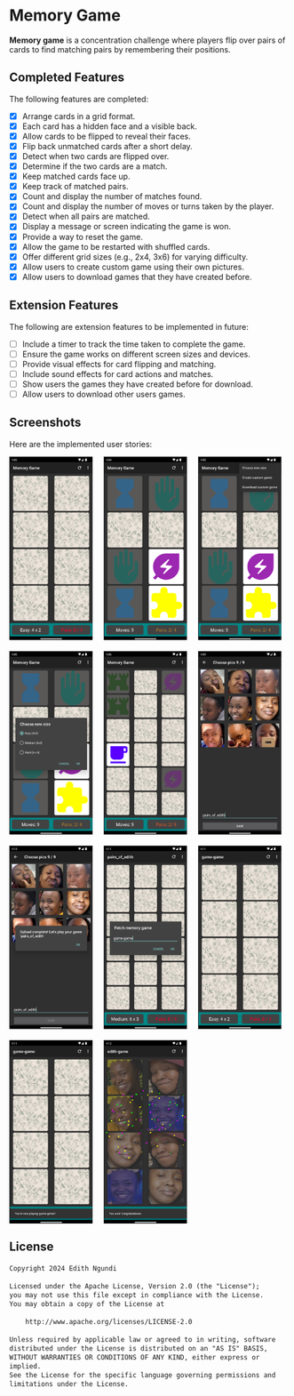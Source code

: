 # Memory Game

**Memory game** is a concentration challenge where players flip over pairs of cards to find matching pairs by remembering their positions.

## Completed Features

The following features are completed:

- [x] Arrange cards in a grid format.
- [x] Each card has a hidden face and a visible back.
- [x] Allow cards to be flipped to reveal their faces.
- [x] Flip back unmatched cards after a short delay.
- [x] Detect when two cards are flipped over.
- [x] Determine if the two cards are a match.
- [x] Keep matched cards face up.
- [x] Keep track of matched pairs.
- [x] Count and display the number of matches found.
- [x] Count and display the number of moves or turns taken by the player.
- [x] Detect when all pairs are matched.
- [x] Display a message or screen indicating the game is won.
- [x] Provide a way to reset the game.
- [x] Allow the game to be restarted with shuffled cards.
- [x] Offer different grid sizes (e.g., 2x4, 3x6) for varying difficulty.
- [x] Allow users to create custom game using their own pictures.
- [x] Allow users to download games that they have created before.

## Extension Features

The following are extension features to be implemented in future:

- [ ] Include a timer to track the time taken to complete the game.
- [ ] Ensure the game works on different screen sizes and devices.
- [ ] Provide visual effects for card flipping and matching.
- [ ] Include sound effects for card actions and matches.
- [ ] Show users the games they have created before for download.
- [ ] Allow users to download other users games.

## Screenshots

Here are the implemented user stories:

<div style="display: flex; flex-wrap: wrap; gap: 20px; max-width: 1000px;">
    <img src="https://raw.githubusercontent.com/edithngundi/MyMemoryAPP/main/Screenshots/1.png" title="Video Walkthrough" width="150" height="330" alt="Screenshot" />
    <img src="https://raw.githubusercontent.com/edithngundi/MyMemoryAPP/main/Screenshots/2.png" title="Video Walkthrough" width="150" height="330" alt="Screenshot" />
    <img src="https://raw.githubusercontent.com/edithngundi/MyMemoryAPP/main/Screenshots/3.png" title="Video Walkthrough" width="150" height="330" alt="Screenshot" />
    <img src="https://raw.githubusercontent.com/edithngundi/MyMemoryAPP/main/Screenshots/4.png" title="Video Walkthrough" width="150" height="330" alt="Screenshot" />
    <img src="https://raw.githubusercontent.com/edithngundi/MyMemoryAPP/main/Screenshots/5.png" title="Video Walkthrough" width="150" height="330" alt="Screenshot" />
    <img src="https://raw.githubusercontent.com/edithngundi/MyMemoryAPP/main/Screenshots/6.png" title="Video Walkthrough" width="150" height="330" alt="Screenshot" />
    <img src="https://raw.githubusercontent.com/edithngundi/MyMemoryAPP/main/Screenshots/7.png" title="Video Walkthrough" width="150" height="330" alt="Screenshot" />
    <img src="https://raw.githubusercontent.com/edithngundi/MyMemoryAPP/main/Screenshots/8.png" title="Video Walkthrough" width="150" height="330" alt="Screenshot" />
    <img src="https://raw.githubusercontent.com/edithngundi/MyMemoryAPP/main/Screenshots/9.png" title="Video Walkthrough" width="150" height="330" alt="Screenshot" />
    <img src="https://raw.githubusercontent.com/edithngundi/MyMemoryAPP/main/Screenshots/10.png" title="Video Walkthrough" width="150" height="330" alt="Screenshot" />
    <img src="https://raw.githubusercontent.com/edithngundi/MyMemoryAPP/main/Screenshots/11.png" title="Video Walkthrough" width="150" height="330" alt="Screenshot" />
</div>

## License

    Copyright 2024 Edith Ngundi

    Licensed under the Apache License, Version 2.0 (the "License");
    you may not use this file except in compliance with the License.
    You may obtain a copy of the License at

        http://www.apache.org/licenses/LICENSE-2.0

    Unless required by applicable law or agreed to in writing, software
    distributed under the License is distributed on an "AS IS" BASIS,
    WITHOUT WARRANTIES OR CONDITIONS OF ANY KIND, either express or implied.
    See the License for the specific language governing permissions and
    limitations under the License.

